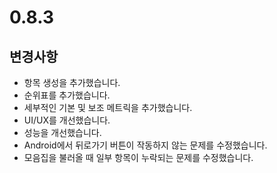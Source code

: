 # 0.8.3

## 변경사항

- 항목 생성을 추가했습니다.
- 순위표를 추가했습니다.
- 세부적인 기본 및 보조 메트릭을 추가했습니다.
- UI/UX를 개선했습니다.
- 성능을 개선했습니다.
- Android에서 뒤로가기 버튼이 작동하지 않는 문제를 수정했습니다.
- 모음집을 불러올 때 일부 항목이 누락되는 문제를 수정했습니다.

